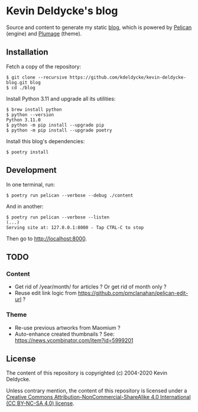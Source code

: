 # Kevin Deldycke's blog

Source and content to generate my static [blog](https://kevin.deldycke.com),
which is powered by [Pelican](https://getpelican.com) (engine) and
[Plumage](https://github.com/kdeldycke/plumage) (theme).

## Installation

Fetch a copy of the repository:

```shell-session
$ git clone --recursive https://github.com/kdeldycke/kevin-deldycke-blog.git blog
$ cd ./blog
```

Install Python 3.11 and upgrade all its utilities:

```shell-session
$ brew install python
$ python --version
Python 3.11.0
$ python -m pip install --upgrade pip
$ python -m pip install --upgrade poetry
```

Install this blog's dependencies:

```shell-session
$ poetry install
```

## Development

In one terminal, run:

```shell-session
$ poetry run pelican --verbose --debug ./content
```

And in another:

```shell-session
$ poetry run pelican --verbose --listen
(...)
Serving site at: 127.0.0.1:8000 - Tap CTRL-C to stop
```

Then go to [http://localhost:8000](http://localhost:8000).

## TODO

### Content

- Get rid of /year/month/ for articles ? Or get rid of month only ?
- Reuse edit link logic from https://github.com/pmclanahan/pelican-edit-url ?

### Theme

- Re-use previous artworks from Maomium ?
- Auto-enhance created thumbnails ? See: https://news.ycombinator.com/item?id=5999201

## License

The content of this repository is copyrighted (c) 2004-2020 Kevin Deldycke.

Unless contrary mention, the content of this repository is licensed under a
[Creative Commons Attribution-NonCommercial-ShareAlike 4.0 International (CC
BY-NC-SA 4.0) license](LICENSE).
